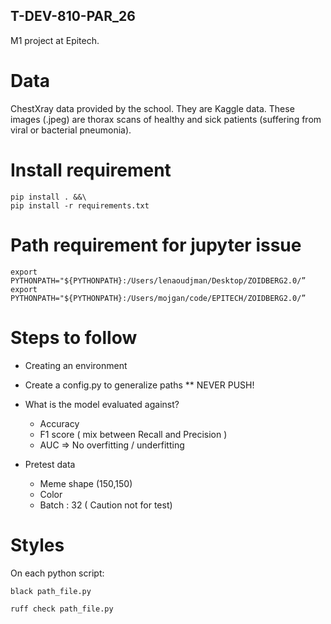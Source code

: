 ## T-DEV-810-PAR_26

M1 project at Epitech. 

# Data 

ChestXray data provided by the school. 
They are Kaggle data. 
These images (.jpeg) are thorax scans of healthy and sick patients (suffering from viral or bacterial pneumonia).


# Install requirement 

```
pip install . &&\
pip install -r requirements.txt
```

# Path requirement for jupyter issue

```
export PYTHONPATH="${PYTHONPATH}:/Users/lenaoudjman/Desktop/ZOIDBERG2.0/”
export PYTHONPATH="${PYTHONPATH}:/Users/mojgan/code/EPITECH/ZOIDBERG2.0/”
```

# Steps to follow 

- Creating an environment 
- Create a config.py to generalize paths ** NEVER PUSH!
- What is the model evaluated against? 
    - Accuracy 
    - F1 score ( mix between Recall and Precision )
    - AUC 
  => No overfitting / underfitting

- Pretest data 
    - Meme shape (150,150)
    - Color 
    - Batch : 32 ( Caution not for test)


# Styles 

On each python script:

```black path_file.py ```

```ruff check path_file.py ```
